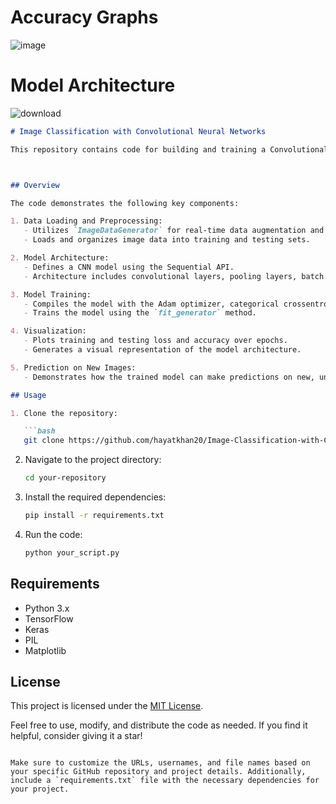 
# Accuracy Graphs
![image](https://github.com/hayatkhan20/Image-Classification-with-Convolutional-Neural-Networks-using-TensorFlow-and-Keras/assets/90596429/9e6373b5-545e-48e1-a8b1-ca158263e8a2)


# Model Architecture 
![download](https://github.com/hayatkhan20/Image-Classification-with-Convolutional-Neural-Networks-using-TensorFlow-and-Keras/assets/90596429/069c9fa8-ca76-436c-9a63-caf91d5eb443)


```markdown
# Image Classification with Convolutional Neural Networks

This repository contains code for building and training a Convolutional Neural Network (CNN) using TensorFlow and Keras for image classification.



## Overview

The code demonstrates the following key components:

1. Data Loading and Preprocessing:
   - Utilizes `ImageDataGenerator` for real-time data augmentation and normalization.
   - Loads and organizes image data into training and testing sets.

2. Model Architecture:
   - Defines a CNN model using the Sequential API.
   - Architecture includes convolutional layers, pooling layers, batch normalization, dropout, and fully connected layers.

3. Model Training:
   - Compiles the model with the Adam optimizer, categorical crossentropy loss, and accuracy as the metric.
   - Trains the model using the `fit_generator` method.

4. Visualization:
   - Plots training and testing loss and accuracy over epochs.
   - Generates a visual representation of the model architecture.

5. Prediction on New Images:
   - Demonstrates how the trained model can make predictions on new, unseen images.

## Usage

1. Clone the repository:

   ```bash
   git clone https://github.com/hayatkhan20/Image-Classification-with-Convolutional-Neural-Networks-using-TensorFlow-and-Keras.git
   ```

2. Navigate to the project directory:

   ```bash
   cd your-repository
   ```

3. Install the required dependencies:

   ```bash
   pip install -r requirements.txt
   ```

4. Run the code:

   ```bash
   python your_script.py
   ```

## Requirements

- Python 3.x
- TensorFlow
- Keras
- PIL
- Matplotlib

## License

This project is licensed under the [MIT License](LICENSE).

Feel free to use, modify, and distribute the code as needed. If you find it helpful, consider giving it a star!

```

Make sure to customize the URLs, usernames, and file names based on your specific GitHub repository and project details. Additionally, include a `requirements.txt` file with the necessary dependencies for your project.
